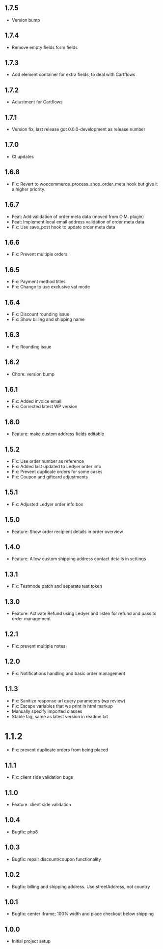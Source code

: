 ## 1.7.5

* Version bump

## 1.7.4

* Remove empty fields form fields

## 1.7.3

* Add element container for extra fields, to deal with Cartflows

## 1.7.2

* Adjustment for Cartflows

## 1.7.1

* Version fix, last release got 0.0.0-development as release number

## 1.7.0

* CI updates

## 1.6.8

* Fix: Revert to woocommerce_process_shop_order_meta hook but give it a higher priority.

## 1.6.7

* Feat: Add validation of order meta data (moved from O.M. plugin)
* Feat: Implement local email address validation of order meta data
* Fix: Use save_post hook to update order meta data

## 1.6.6

* Fix: Prevent multiple orders

## 1.6.5

* Fix: Payment method titles
* Fix: Change to use exclusive vat mode

## 1.6.4

* Fix: Discount rounding issue
* Fix: Show billing and shipping name

## 1.6.3

* Fix: Rounding issue

## 1.6.2

* Chore: version bump

## 1.6.1

* Fix: Added invoice email
* Fix: Corrected latest WP version

## 1.6.0

* Feature: make custom address fields editable

## 1.5.2

* Fix: Use order number as reference
* Fix: Added last updated to Ledyer order info
* Fix: Prevent duplicate orders for some cases
* Fix: Coupon and giftcard adjustments

## 1.5.1

* Fix: Adjusted Ledyer order info box

## 1.5.0

* Feature: Show order recipient details in order overview

## 1.4.0

* Feature: Allow custom shipping address contact details in settings

## 1.3.1

* Fix: Testmode patch and separate test token

## 1.3.0

* Feature: Activate Refund using Ledyer and listen for refund and pass to order management

## 1.2.1

* Fix: prevent multiple notes

## 1.2.0

* Fix: Notifications handling and basic order management

## 1.1.3

* Fix: Sanitize response url query parameters (wp review)
* Fix: Escape variables that we print in html markup
* Manually specify imported classes
* Stable tag, same as latest version in readme.txt

# 1.1.2

* Fix: prevent duplicate orders from being placed

## 1.1.1

* Fix: client side validation bugs

## 1.1.0

* Feature: client side validation

## 1.0.4

* Bugfix: php8

## 1.0.3

* Bugfix: repair discount/coupon functionality

## 1.0.2

* Bugfix: billing and shipping address. Use streetAddress, not country

## 1.0.1

* Bugfix: center iframe; 100% width and place checkout below shipping

## 1.0.0

* Initial project setup
